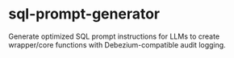 # sql-prompt-generator
Generate optimized SQL prompt instructions for LLMs to create wrapper/core functions with Debezium-compatible audit logging.
